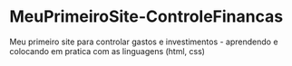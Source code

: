 # MeuPrimeiroSite-ControleFinancas
 Meu primeiro site para controlar gastos e investimentos - aprendendo e colocando em pratica com as linguagens (html, css)
